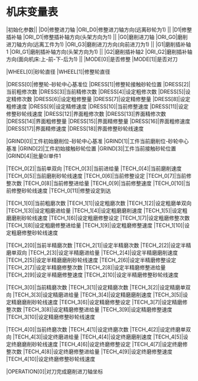 # 机床变量表

|初始化参数||
|D0|修整进刀轴
|ORI_D0|修整进刀轴方向(远离砂轮为1)
||
|D1|修整插补轴
|ORI_D1|修整插补轴方向(头架方向为1)
||
|G0|磨削进刀轴
|ORI_G0|磨削进刀轴方向(远离工件为1)
|ORI_G3|磨削进刀方向(向前进刀为1)
||
|G1|磨削插补轴1
|ORI_G1|磨削插补轴方向(头架方向为1)
||
|G2|磨削插补轴2
|ORI_G2|磨削插补轴方向(面向机床:上-前-下-后为1)
||
|MODE[0]|是否修整
|MODE[1]|是否对刀

|WHEEL[0]|砂轮直径
|WHEEL[1]|修整轮直径

|DRESS[0]|修整轮-砂轮中心基准位
|DRESS[1]|修整轮接触砂轮位置
|DRESS[2]|当前粗修次数
|DRESS[3]|当前精修次数
|DRESS[4]|设定粗修次数
|DRESS[5]|设定精修次数
|DRESS[6]|设定粗修整量
|DRESS[7]|设定精修整量
|DRESS[8]|设定粗修速度
|DRESS[9]|设定精修速度
|DRESS[10]|当前修整速度
|DRESS[11]|设定修整砂轮线速度
|DRESS[12]|界面粗修次数
|DRESS[13]|界面精修次数
|DRESS[14]|界面粗修整量
|DRESS[15]|界面精修整量
|DRESS[16]|界面粗修速度
|DRESS[17]|界面精修速度
|DRESS[18]|界面修整砂轮线速度

|GRIND[0]|工件初始磨削位-砂轮中心基准
|GRIND[1]|工件当前磨削位-砂轮中心基准
|GRIND[2]|工件初始接触砂轮位置
|GRIND[3]|工件当前接触砂轮位置
|GRIND[4]|批量0/单件1

|TECH_0[2]|当前单双向
|TECH_0[3]|当前进给量
|TECH_0[4]|当前磨削速度
|TECH_0[5]|当前磨削砂轮线速度
|TECH_0[6]|当前修整设定
|TECH_0[7]|当前修整次数
|TECH_0[8]|当前修整进给量
|TECH_0[9]|当前修整速度
|TECH_0[10]|当前修整砂轮线速度
|TECH_0[11]|修整设定到达

|TECH_1[0]|当前粗磨次数
|TECH_1[1]|设定粗磨次数
|TECH_1[2]|设定粗磨单双向
|TECH_1[3]|设定粗磨进给量
|TECH_1[4]|设定粗磨磨削速度
|TECH_1[5]|设定粗磨磨削砂轮线速度
|TECH_1[6]|设定粗磨修整设定
|TECH_1[7]|设定粗磨修整次数
|TECH_1[8]|设定粗磨修整进给量
|TECH_1[9]|设定粗磨修整速度
|TECH_1[10]|设定粗磨修整砂轮线速度

|TECH_2[0]|当前半精磨次数
|TECH_2[1]|设定半精磨次数
|TECH_2[2]|设定半精磨单双向
|TECH_2[3]|设定半精磨进给量
|TECH_2[4]|设定半精磨磨削速度
|TECH_2[5]|设定半精磨磨削砂轮线速度
|TECH_2[6]|设定半精磨修整设定
|TECH_2[7]|设定半精磨修整次数
|TECH_2[8]|设定半精磨修整进给量
|TECH_2[9]|设定半精磨修整速度
|TECH_2[10]|设定半精磨修整砂轮线速度

|TECH_3[0]|当前精磨次数
|TECH_3[1]|设定精磨次数
|TECH_3[2]|设定精磨单双向
|TECH_3[3]|设定精磨进给量
|TECH_3[4]|设定精磨磨削速度
|TECH_3[5]|设定精磨磨削砂轮线速度
|TECH_3[6]|设定精磨修整设定
|TECH_3[7]|设定精磨修整次数
|TECH_3[8]|设定精磨修整进给量
|TECH_3[9]|设定精磨修整速度
|TECH_3[10]|设定精磨修整砂轮线速度

|TECH_4[0]|当前终磨次数
|TECH_4[1]|设定终磨次数
|TECH_4[2]|设定终磨单双向
|TECH_4[3]|设定终磨进给量
|TECH_4[4]|设定终磨磨削速度
|TECH_4[5]|设定终磨磨削砂轮线速度
|TECH_4[6]|设定终磨修整设定
|TECH_4[7]|设定终磨修整次数
|TECH_4[8]|设定终磨修整进给量
|TECH_4[9]|设定终磨修整速度
|TECH_4[10]|设定终磨修整砂轮线速度

|OPERATION[0]|对刀完成磨削进刀轴坐标